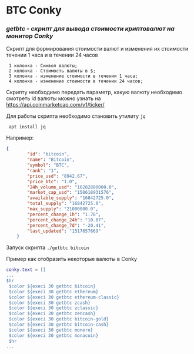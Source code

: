 # BTC Conky
### *getbtc - скрипт для вывода стоимости криптовалют на монитор Conky*

 Скрипт для формирования стоимости валют и изменения их стоимости течении 1 часа и в течении 24 часов
```shell
 1 колонка - Символ валюты;
 2 колонка - Стоимость валюты в $;
 3 колонка - изменение стоимости в течении 1 часа;
 4 колонка - изменение стоимости в течении 24 часов;
```
 Скрипту необходимо передать параметр, какую валюту необходимо смотреть
 id валюты можно узнать на https://api.coinmarketcap.com/v1/ticker/

 Для работы скрипта необходимо становить утилиту `jq`
```shell
 apt install jq
```
Например:
```json
{
        "id": "bitcoin", 
        "name": "Bitcoin", 
        "symbol": "BTC", 
        "rank": "1", 
        "price_usd": "8942.67", 
        "price_btc": "1.0", 
        "24h_volume_usd": "10282800000.0", 
        "market_cap_usd": "150618931576", 
        "available_supply": "16842725.0", 
        "total_supply": "16842725.0", 
        "max_supply": "21000000.0", 
        "percent_change_1h": "1.76", 
        "percent_change_24h": "10.07", 
        "percent_change_7d": "-20.41", 
        "last_updated": "1517657669"
    }
```
Запуск скрипта `./getbtc bitcoin`

Пример как отобразить некоторые валюты в Conky
```lua
conky.text = [[
...
$hr
 $color ${execi 30 getbtc bitcoin}
 $color ${execi 30 getbtc ethereum}
 $color ${execi 30 getbtc ethereum-classic}
 $color ${execi 30 getbtc zcash}
 $color ${execi 30 getbtc zclassic}
 $color ${execi 30 getbtc zencash}
 $color ${execi 30 getbtc bitcoin-gold}
 $color ${execi 30 getbtc bitcoin-cash}
 $color ${execi 30 getbtc monero}
 $color ${execi 30 getbtc monacoin}
 $hr
...
```

